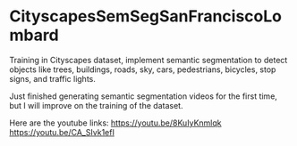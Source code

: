 # CityscapesSemSegSanFranciscoLombard
Training in Cityscapes dataset, implement semantic segmentation to detect objects like trees, buildings, roads, sky, cars, pedestrians, bicycles, stop signs, and traffic lights. 

Just finished generating semantic segmentation videos for the first time, but I will improve on the training of the dataset.

Here are the youtube links:
https://youtu.be/8KuIyKnmlqk
https://youtu.be/CA_SIvk1efI
